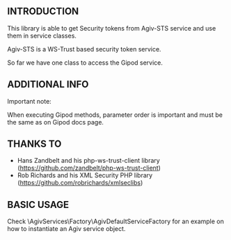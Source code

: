 INTRODUCTION
------------

This library is able to get Security tokens from Agiv-STS service
and use them in service classes.

Agiv-STS is a WS-Trust based security token service.

So far we have one class to access the Gipod service.


ADDITIONAL INFO
---------------

Important note:

When executing Gipod methods, parameter order is important
and must be the same as on Gipod docs page.


THANKS TO
---------

 * Hans Zandbelt and his php-ws-trust-client library
   (https://github.com/zandbelt/php-ws-trust-client)
 * Rob Richards and his XML Security PHP library
   (https://github.com/robrichards/xmlseclibs)


BASIC USAGE
-----------

Check \AgivServices\Factory\AgivDefaultServiceFactory
for an example on how to instantiate an Agiv service object.
